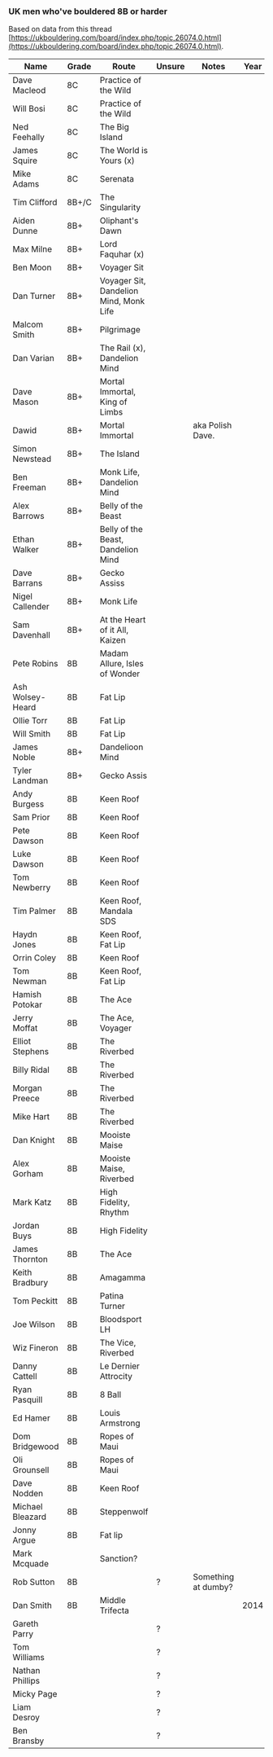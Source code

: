 ### UK men who've bouldered 8B or harder

Based on data from this thread [https://ukbouldering.com/board/index.php/topic,26074.0.html](https://ukbouldering.com/board/index.php/topic,26074.0.html).

| Name | Grade | Route |Unsure|Notes|Year|
|------|-------|-------|------|-----|----|
|Dave Macleod|8C|Practice of the Wild||||
|Will Bosi|8C|Practice of the Wild||||
|Ned Feehally|8C|The Big Island||||
|James Squire|8C|The World is Yours (x)||||
|Mike Adams|8C|Serenata||||
|Tim Clifford|8B+/C|The Singularity||||
|Aiden Dunne|8B+|Oliphant's Dawn||||
|Max Milne|8B+|Lord Faquhar (x)||||
|Ben Moon|8B+|Voyager Sit||||
|Dan Turner|8B+|Voyager Sit, Dandelion Mind, Monk Life||||
|Malcom Smith|8B+|Pilgrimage||||
|Dan Varian|8B+|The Rail (x), Dandelion Mind||||
|Dave Mason|8B+|Mortal Immortal, King of Limbs||||
|Dawid|8B+|Mortal Immortal||aka Polish Dave.||
|Simon Newstead|8B+|The Island||||
|Ben Freeman|8B+|Monk Life, Dandelion Mind||||
|Alex Barrows|8B+|Belly of the Beast||||
|Ethan Walker|8B+|Belly of the Beast, Dandelion Mind||||
|Dave Barrans|8B+|Gecko Assiss||||
|Nigel Callender|8B+|Monk Life||||
|Sam Davenhall|8B+|At the Heart of it All, Kaizen||||
|Pete Robins|8B|Madam Allure, Isles of Wonder||||
|Ash Wolsey-Heard|8B|Fat Lip||||
|Ollie Torr|8B|Fat Lip||||
|Will Smith|8B|Fat Lip||||
|James Noble|8B+|Dandelioon Mind||||
|Tyler Landman|8B+|Gecko Assis||||
|Andy Burgess|8B|Keen Roof||||
|Sam Prior|8B|Keen Roof||||
|Pete Dawson|8B|Keen Roof||||
|Luke Dawson|8B|Keen Roof||||
|Tom Newberry|8B|Keen Roof||||
|Tim Palmer|8B|Keen Roof, Mandala SDS||||
|Haydn Jones|8B|Keen Roof, Fat Lip||||
|Orrin Coley|8B|Keen Roof||||
|Tom Newman|8B|Keen Roof, Fat Lip||||
|Hamish Potokar|8B|The Ace||||
|Jerry Moffat|8B|The Ace, Voyager||||
|Elliot Stephens|8B|The Riverbed||||
|Billy Ridal|8B|The Riverbed||||
|Morgan Preece|8B|The Riverbed||||
|Mike Hart|8B|The Riverbed||||
|Dan Knight|8B|Mooiste Maise||||
|Alex Gorham|8B|Mooiste Maise, Riverbed||||
|Mark Katz|8B|High Fidelity, Rhythm||||
|Jordan Buys|8B|High Fidelity||||
|James Thornton|8B|The Ace||||
|Keith Bradbury|8B|Amagamma||||
|Tom Peckitt|8B|Patina Turner||||
|Joe Wilson|8B|Bloodsport LH||||
|Wiz Fineron|8B|The Vice, Riverbed||||
|Danny Cattell|8B|Le Dernier Attrocity||||
|Ryan Pasquill|8B|8 Ball||||
|Ed Hamer|8B|Louis Armstrong||||
|Dom Bridgewood|8B|Ropes of Maui||||
|Oli Grounsell|8B|Ropes of Maui||||
|Dave Nodden|8B|Keen Roof||||
|Michael Bleazard|8B|Steppenwolf||||
|Jonny Argue|8B|Fat lip||||
|Mark Mcquade||Sanction?||||
|Rob Sutton|8B||?|Something at dumby?||
|Dan Smith|8B|Middle Trifecta|||2014|
|Gareth Parry|||?|||
|Tom Williams|||?|||
|Nathan Phillips|||?|||
|Micky Page|||?|||
|Liam Desroy|||?|||
|Ben Bransby|||?|||
